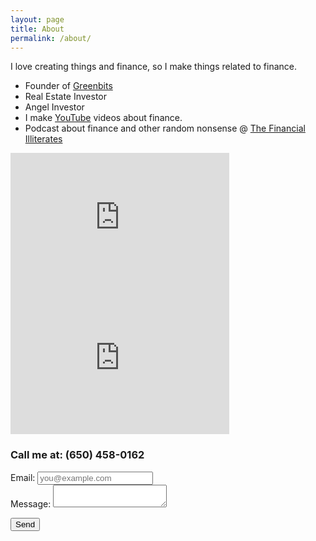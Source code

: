 ```yaml
---
layout: page
title: About
permalink: /about/
---
```


I love creating things and finance, so I make things related to finance.

* Founder of [Greenbits](https://greenbits.com)
* Real Estate Investor
* Angel Investor
* I make [YouTube](https://www.youtube.com/user/trobrock) videos about finance.
* Podcast about finance and other random nonsense @ [The Financial Illiterates](https://thefinancialilliterates.com/)

<div class="center">
  <iframe style="max-width: 100%" width="350" height="225" src="https://www.youtube.com/embed/TPs79Uc8ljw" frameborder="0" allow="accelerometer; autoplay; encrypted-media; gyroscope; picture-in-picture" allowfullscreen></iframe>
  <iframe style="max-width: 100%" width="350" height="225" src="https://www.youtube.com/embed/ZucSGYyd044" frameborder="0" allow="accelerometer; autoplay; encrypted-media; gyroscope; picture-in-picture" allowfullscreen></iframe>
</div>

<div class="center">
<h3>Call me at: (650) 458-0162</h3>
</div>

<form action="https://formspree.io/xbjowbjq" method="POST">
  <div>
    <label for="_replyto">Email:</label>
    <input type="text" name="_replyto" placeholder="you@example.com" required>
  </div>

  <div>
    <label for="message">Message:</label>
    <textarea name="message" required></textarea>
  </div>

  <button type="submit">Send</button>
</form>
